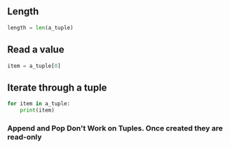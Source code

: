 ## Length

````python
length = len(a_tuple)
````

## Read a value

```python
item = a_tuple[0]
```

## Iterate through a tuple

```python
for item in a_tuple:
	print(item)
```
### Append and Pop Don't Work on Tuples. Once created they are read-only